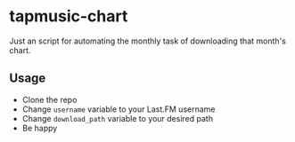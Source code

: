 # tapmusic-chart
Just an script for automating the monthly task of downloading that month's chart.

## Usage

- Clone the repo
- Change `username` variable to your Last.FM username
- Change `download_path` variable to your desired path
- Be happy